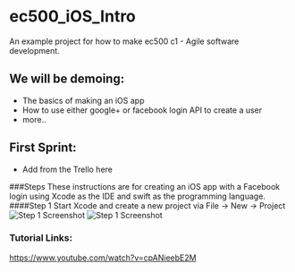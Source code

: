 # ec500_iOS_Intro
An example project for how to make ec500 c1 - Agile software development.  

## We will be demoing:
* The basics of making an iOS app
* How to use either google+ or facebook login API to create a user 
* more..

## First Sprint:
* Add from the Trello here

###Steps
These instructions are for creating an iOS app with a Facebook login using Xcode as the IDE and swift as the programming language.
####Step 1
Start Xcode and create a new project via File -> New -> Project
![Step 1 Screenshot](tutorial_ss/step_1.png "Step 1")
![Step 1 Screenshot](tutorial_ss/step_1.1.png "Step 1")


### Tutorial Links:
https://www.youtube.com/watch?v=cpANieebE2M
